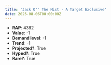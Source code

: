 ```yaml
---
title: 'Jack O'' The Mist - A Target Exclusive'
date: 2025-08-06T00:00:00Z
---
```

- **RAP**: 4382
- **Value**: -1
- **Demand level**: -1
- **Trend**: -1
- **Projected?**: True
- **Hyped?**: True
- **Rare?**: True
